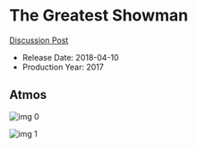 # The Greatest Showman

[Discussion Post](https://www.avsforum.com/threads/bass-eq-for-filtered-movies.2995212/post-56618096)

* Release Date: 2018-04-10
* Production Year: 2017

## Atmos

![img 0](https://i.imgur.com/yAwfGyJ.jpg)

![img 1](https://i.imgur.com/p0naNwJ.png)

